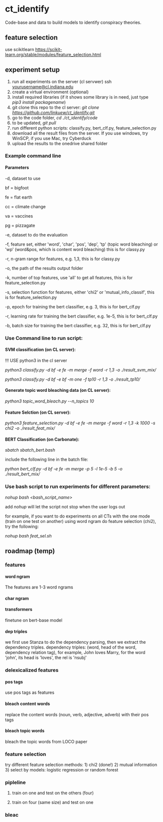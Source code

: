 # ct_identify
Code-base and data to build models to identify conspiracy theories.


## feature selection
use scikitlearn
https://scikit-learn.org/stable/modules/feature_selection.html



## experiment setup

1. run all experiments on the server (cl servwer) ssh yourusername@cl.indiana.edu
2. create a virtual environment (optional)
3. install required libraries (if it shows some library is in need, just type *pip3 install packagename*)
4. git clone this repo to the cl server:  *git clone https://github.com/linkuew/ct_identify.git*
5. go to the code folder, *cd ./ct_identify/code*
6. to be updated, *git pull*
7. run different python scripts: classify.py, bert_clf.py, feature_selection.py
8. download all the result files from the server. If you use windows, try WinSCP, if you use Mac, try Cyberduck
9. upload the results to the onedrive shared folder

### Example command line

#### Parameters


-d, dataset to use

bf = bigfoot

fe = flat earth

cc = climate change

va = vaccines

pg = pizzagate

-e, dataset to do the evaluation

-f, feature set, either 'word', 'char', 'pos', 'dep', 'tp' (topic word bleaching) or 'wp' (word&pos, which is content word bleaching) this is for classy.py

-r, n-gram range for features, e.g. 1,3, this is for classy.py

-o, the path of the results output folder

-k, number of top features, use 'all' to get all features, this is for feature_selection.py


-s, selection function for features, either 'chi2' or 'mutual_info_classif', this is for feature_selection.py

-p, epoch for training the bert classifier, e.g. 3, this is for bert_clf.py

-r, learning rate for training the bert classifier, e.g. 1e-5, this is for bert_clf.py

-b, batch size for training the bert classifier, e.g. 32, this is for bert_clf.py


### Use Command line to run script: 

#### SVM classification (on CL server): 

!!! USE python3 in the cl server

*python3 classify.py -d bf -e fe -m merge -f word -r 1,3 -o ./result_svm_mix/*

*python3 classify.py -d bf -e bf -m one -f tp10 -r 1,3 -o ./result_tp10/*

#### Generate topic word bleaching data (on CL server):

*python3 topic_word_bleach.py --n_topics 10*

#### Feature Selction (on CL server):

*python3 feature_selection.py -d bf -e fe -m merge -f word -r 1,3  -k 1000 -s chi2 -o ./result_feat_mix/*

#### BERT Classification (on Carbonate): 

*sbatch sbatch_bert.bash*

include the following line in the batch file:

*python bert_clf.py -d bf -e fe -m merge -p 5 -l 1e-5 -b 5 -o ./result_bert_mix/*


### Use bash script to run experiments for different parameters: 

*nohup bash <bash_script_name>*

add *nohup* will let the script not stop when the user logs out

for example, if you want to do experiments on all CTs with the one mode (train on one test on another) using word ngram do feature selection (chi2), try the following:

*nohup bash feat_sel.sh*

## roadmap (temp)

### features

#### word ngram
The features are 1-3 word ngrams

#### char ngram

#### transformers
finetune on bert-base model

#### dep triples
we first use Stanza to do the dependency parsing, then we extract the dependency triples.
dependency triples: (word, head of the word, dependency relation tag), for example, John loves Marry, for the word 'john', its head is 'loves', the rel is 'nsubj'

### delexicalized features

#### pos tags

use pos tags as features

#### bleach content words

replace the content words (noun, verb, adjective, adverb) with their pos tags

#### bleach topic words

bleach the topic words from LOCO paper


### feature selection

try different feature selection methods: 1) chi2 (done!) 2) mutual information 3) select by models: logistic regression or random forest

### pipleline

1. train on one and test on the others (four)

2. train on four (same size) and test on one


### bleac
